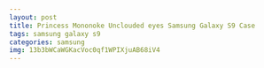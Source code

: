 ```yaml
---
layout: post
title: Princess Mononoke Unclouded eyes Samsung Galaxy S9 Case
tags: samsung galaxy s9
categories: samsung
img: 13b3bWCaWGKacVoc0qf1WPIXjuAB68iV4
---
```

